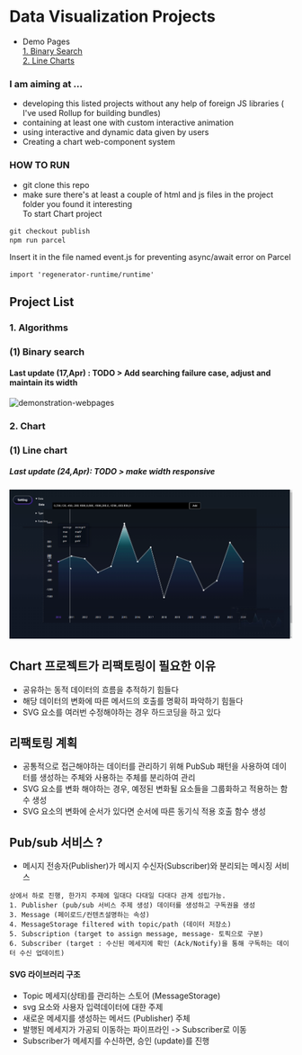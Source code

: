 # Data Visualization Projects 
- Demo Pages <br />
<a href="https://pikpokjeon.github.io/JS-Data-Visualization-Project/Algorithms/binarySearch.html">1. Binary Search</a> <br />
<a href="https://pikpokjeon.github.io/JS-Data-Visualization-Project/Charts/index.html">2. Line Charts</a>

### I am aiming at ... 
- developing this listed projects without any help of foreign JS libraries ( I've used Rollup for building bundles)
- containing at least one with custom interactive animation 
- using interactive and dynamic data given by users 
- Creating a chart web-component system

### HOW TO RUN 
- git clone this repo
- make sure there's at least a couple of html and js files in the project folder you found it interesting <br />
To start Chart project
```
git checkout publish
npm run parcel
```

Insert it in the file named event.js for preventing async/await error on Parcel
```
import 'regenerator-runtime/runtime' 

```


## Project List

### 1. Algorithms 
### (1) Binary search
#### Last update (17,Apr) : TODO > Add searching failure case, adjust and maintain its width

![demonstration-webpages](https://github.com/pikpokjeon/JS-Data-Visualization-Project/blob/main/bs.gif)

### 2. Chart 
### (1) Line chart
##### Last update (24,Apr): TODO > make width responsive

![demonstration-webpages](https://github.com/pikpokjeon/JS-Data-Visualization-Project/blob/main/linechart.gif)





## Chart 프로젝트가 리팩토링이 필요한 이유
- 공유하는 동적 데이터의 흐름을 추적하기 힘들다
- 해당 데이터의 변화에 따른 메서드의 호출를 명확히 파악하기 힘들다
- SVG 요소를 여러번 수정해야하는 경우 하드코딩을 하고 있다

## 리팩토링 계획
- 공통적으로 접근해야하는 데이터를 관리하기 위해 PubSub 패턴을 사용하여 데이터를 생성하는 주체와 사용하는 주체를 분리하여 관리
- SVG 요소를 변화 해야하는 경우, 예정된 변화될 요소들을 그룹화하고 적용하는 함수 생성
- SVG 요소의 변화에 순서가 있다면 순서에 따른 동기식 적용 호출 함수 생성

## Pub/sub 서비스 ? 
- 메시지 전송자(Publisher)가 메시지 수신자(Subscriber)와 분리되는 메시징 서비스
```
상에서 하로 진행, 한가지 주제에 일대다 다대일 다대다 관계 성립가능.
1. Publisher (pub/sub 서비스 주제 생성) 데이터를 생성하고 구독권을 생성
3. Message (페이로드/컨텐츠설명하는 속성) 
4. MessageStorage filtered with topic/path (데이터 저장소)
5. Subscription (target to assign message, message- 토픽으로 구분)
6. Subscriber (target : 수신된 메세지에 확인 (Ack/Notify)을 통해 구독하는 데이터 수신 업데이트) 
```
#### SVG 라이브러리 구조
- Topic 메세지(상태)를 관리하는 스토어 (MessageStorage)
- svg 요소와 사용자 입력데이터에 대한 주제
- 새로운 메세지를 생성하는 메서드 (Publisher) 주체
- 발행된 메세지가 가공되 이동하는 파이프라인 ->  Subscriber로 이동
- Subscriber가 메세지를 수신하면, 승인 (update)를 진행
